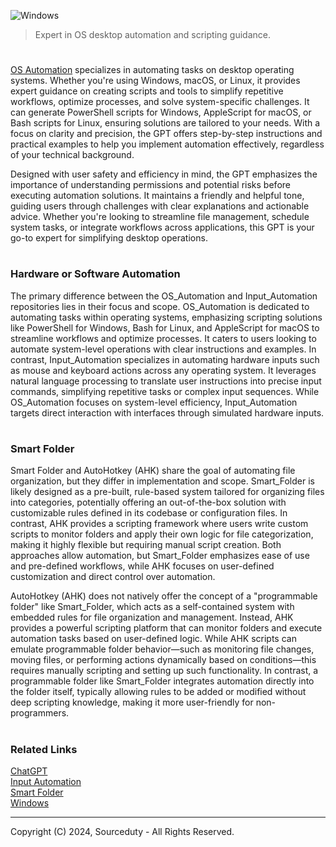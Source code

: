 ![Windows](https://github.com/user-attachments/assets/639b209b-972b-4a3d-bbc0-7efb58ef8a00)

>  Expert in OS desktop automation and scripting guidance.
#

[OS Automation](https://chatgpt.com/g/g-67419b8c33d481918508b4b47762bc11-os-automation) specializes in automating tasks on desktop operating systems. Whether you're using Windows, macOS, or Linux, it provides expert guidance on creating scripts and tools to simplify repetitive workflows, optimize processes, and solve system-specific challenges. It can generate PowerShell scripts for Windows, AppleScript for macOS, or Bash scripts for Linux, ensuring solutions are tailored to your needs. With a focus on clarity and precision, the GPT offers step-by-step instructions and practical examples to help you implement automation effectively, regardless of your technical background.

Designed with user safety and efficiency in mind, the GPT emphasizes the importance of understanding permissions and potential risks before executing automation solutions. It maintains a friendly and helpful tone, guiding users through challenges with clear explanations and actionable advice. Whether you're looking to streamline file management, schedule system tasks, or integrate workflows across applications, this GPT is your go-to expert for simplifying desktop operations.

#
### Hardware or Software Automation

The primary difference between the OS_Automation and Input_Automation repositories lies in their focus and scope. OS_Automation is dedicated to automating tasks within operating systems, emphasizing scripting solutions like PowerShell for Windows, Bash for Linux, and AppleScript for macOS to streamline workflows and optimize processes. It caters to users looking to automate system-level operations with clear instructions and examples. In contrast, Input_Automation specializes in automating hardware inputs such as mouse and keyboard actions across any operating system. It leverages natural language processing to translate user instructions into precise input commands, simplifying repetitive tasks or complex input sequences. While OS_Automation focuses on system-level efficiency, Input_Automation targets direct interaction with interfaces through simulated hardware inputs.

#
### Smart Folder

Smart Folder and AutoHotkey (AHK) share the goal of automating file organization, but they differ in implementation and scope. Smart_Folder is likely designed as a pre-built, rule-based system tailored for organizing files into categories, potentially offering an out-of-the-box solution with customizable rules defined in its codebase or configuration files. In contrast, AHK provides a scripting framework where users write custom scripts to monitor folders and apply their own logic for file categorization, making it highly flexible but requiring manual script creation. Both approaches allow automation, but Smart_Folder emphasizes ease of use and pre-defined workflows, while AHK focuses on user-defined customization and direct control over automation.

AutoHotkey (AHK) does not natively offer the concept of a "programmable folder" like Smart_Folder, which acts as a self-contained system with embedded rules for file organization and management. Instead, AHK provides a powerful scripting platform that can monitor folders and execute automation tasks based on user-defined logic. While AHK scripts can emulate programmable folder behavior—such as monitoring file changes, moving files, or performing actions dynamically based on conditions—this requires manually scripting and setting up such functionality. In contrast, a programmable folder like Smart_Folder integrates automation directly into the folder itself, typically allowing rules to be added or modified without deep scripting knowledge, making it more user-friendly for non-programmers.

#
### Related Links

[ChatGPT](https://github.com/sourceduty/ChatGPT)
<br>
[Input Automation](https://github.com/sourceduty/Input_Automation)
<br>
[Smart Folder](https://github.com/sourceduty/Smart_Folder)
<br>
[Windows](https://github.com/sourceduty/Windows)

***
Copyright (C) 2024, Sourceduty - All Rights Reserved.
